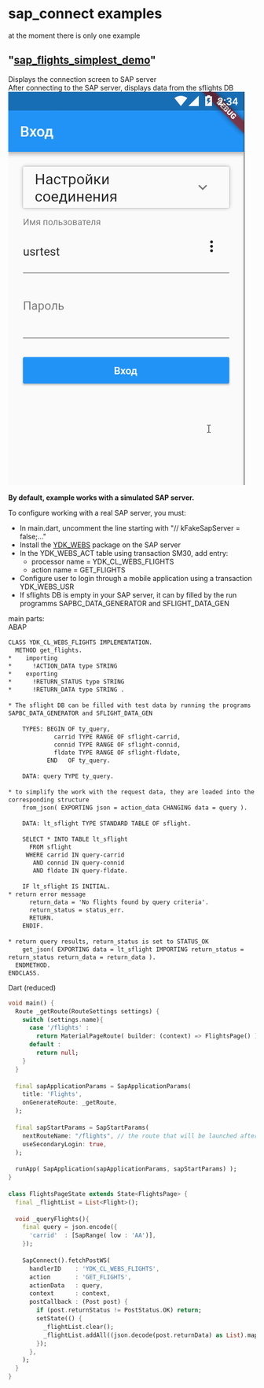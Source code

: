 # sap_connect examples
at the moment there is only one example

## "[sap_flights_simplest_demo](https://github.com/DKiyanov/sap_connect/tree/master/example/sap_flights_simplest_demo)"
Displays the connection screen to SAP server<br>
After connecting to the SAP server, displays data from the sflights DB
![GIF showing / hiding connection settings and switching input language](https://raw.githubusercontent.com/DKiyanov/sap_connect/master/Login2SAPdemo.gif)

**By default, example works with a simulated SAP server.**

To configure working with a real SAP server, you must:
* In main.dart, uncomment the line starting with "// kFakeSapServer = false;..."
* Install the [YDK_WEBS](https://github.com/DKiyanov/YDK_WEBS) package on the SAP server
* In the YDK_WEBS_ACT table using transaction SM30, add entry:
  - processor name = YDK_CL_WEBS_FLIGHTS
  - action name = GET_FLIGHTS
* Configure user to login through a mobile application using a transaction YDK_WEBS_USR  
* If sflights DB is empty in your SAP server, it can by filled by the run programms SAPBC_DATA_GENERATOR and SFLIGHT_DATA_GEN

main parts:<br>
ABAP
``` ABAP
CLASS YDK_CL_WEBS_FLIGHTS IMPLEMENTATION.
  METHOD get_flights.
*    importing
*      !ACTION_DATA type STRING
*    exporting
*      !RETURN_STATUS type STRING
*      !RETURN_DATA type STRING .

* The sflight DB can be filled with test data by running the programs SAPBC_DATA_GENERATOR and SFLIGHT_DATA_GEN

    TYPES: BEGIN OF ty_query,
             carrid TYPE RANGE OF sflight-carrid,
             connid TYPE RANGE OF sflight-connid,
             fldate TYPE RANGE OF sflight-fldate,
           END   OF ty_query.

    DATA: query TYPE ty_query.

* to simplify the work with the request data, they are loaded into the corresponding structure
    from_json( EXPORTING json = action_data CHANGING data = query ). 

    DATA: lt_sflight TYPE STANDARD TABLE OF sflight.

    SELECT * INTO TABLE lt_sflight
      FROM sflight
     WHERE carrid IN query-carrid
       AND connid IN query-connid
       AND fldate IN query-fldate.
	
    IF lt_sflight IS INITIAL.
* return error message	
      return_data = 'No flights found by query criteria'.
      return_status = status_err.
      RETURN.
    ENDIF.
	
* return query results, return_status is set to STATUS_OK
    get_json( EXPORTING data = lt_sflight IMPORTING return_status = return_status return_data = return_data ).
  ENDMETHOD.
ENDCLASS.
```

Dart (reduced)
``` dart
void main() {
  Route _getRoute(RouteSettings settings) {
    switch (settings.name){
      case '/flights' :
        return MaterialPageRoute( builder: (context) => FlightsPage() );
      default :
        return null;
    }
  }

  final sapApplicationParams = SapApplicationParams(
    title: 'Flights',
    onGenerateRoute: _getRoute,
  );

  final sapStartParams = SapStartParams(
    nextRouteName: "/flights", // the route that will be launched after a successful connection to the server
    useSecondaryLogin: true,
  );

  runApp( SapApplication(sapApplicationParams, sapStartParams) );
}

class FlightsPageState extends State<FlightsPage> {
  final _flightList = List<Flight>();

  void _queryFlights(){
    final query = json.encode({
      'carrid'  : [SapRange( low : 'AA')],
    });

    SapConnect().fetchPostWS(
      handlerID    : 'YDK_CL_WEBS_FLIGHTS',
      action       : 'GET_FLIGHTS',
      actionData   : query,
      context      : context,
      postCallback : (Post post) {
        if (post.returnStatus != PostStatus.OK) return;
        setState(() {
          _flightList.clear();
          _flightList.addAll((json.decode(post.returnData) as List).map((subJson) => Flight.fromJson(subJson)).toList());
        });
      },
    );
  }
}
```